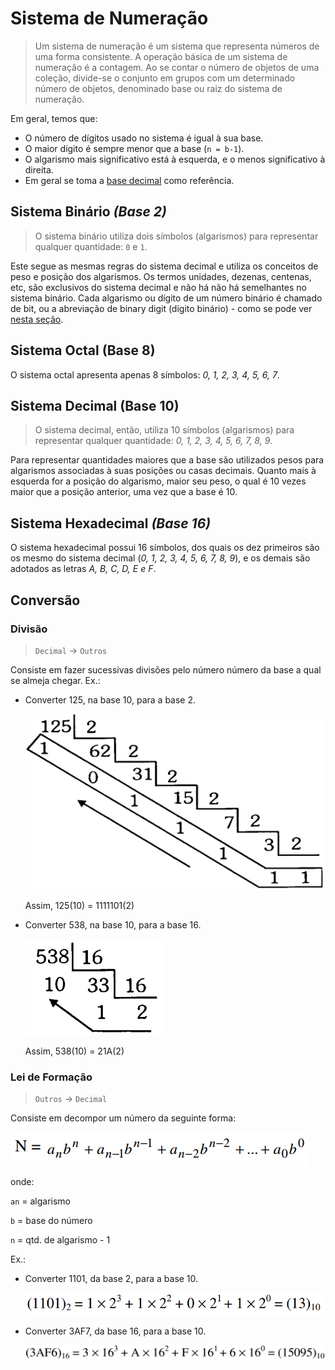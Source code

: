 # Sistema de Numeração

> Um sistema de numeração é um sistema que representa números de uma forma consistente. A operação básica de um sistema de numeração é a contagem. Ao se contar o número de objetos de uma coleção, divide-se o conjunto em grupos com um determinado número de objetos,  denominado base ou raiz do sistema de numeração.

Em geral, temos que:

- O número de dígitos usado no sistema é igual à sua base.
- O maior dígito é sempre menor que a base (`n = b-1`).
- O algarismo mais significativo está à esquerda, e o menos significativo à direita.
- Em geral se toma a [base decimal](#sistema-decimal) como referência.

## Sistema Binário *(Base 2)*

> O sistema binário utiliza dois símbolos (algarismos) para representar qualquer quantidade: `0` e `1`.

Este segue as mesmas regras do sistema decimal e utiliza os conceitos de peso e posição dos algarismos. Os termos unidades, dezenas, centenas, etc, são exclusivos do sistema decimal e não há não há semelhantes no sistema binário. Cada algarismo ou dígito de um número binário é chamado de bit, ou a abreviação de binary digit (dígito binário) - como se pode ver [nesta seção](material/bits-bytes).

## Sistema Octal (Base 8)

O sistema octal apresenta apenas 8 símbolos: *0, 1, 2, 3, 4, 5, 6, 7*.

## Sistema Decimal (Base 10)

> O sistema decimal, então, utiliza 10 símbolos (algarismos) para representar qualquer quantidade: *0, 1, 2, 3, 4, 5, 6, 7, 8, 9*.

Para representar quantidades maiores que a base são utilizados pesos para algarismos associadas à suas posições ou casas decimais. Quanto mais à esquerda for a posição do algarismo, maior seu peso, o qual é 10 vezes maior que a posição anterior, uma vez que a base é 10.

## Sistema Hexadecimal *(Base 16)*

O sistema hexadecimal possui 16 símbolos, dos quais os dez primeiros são os mesmo do sistema decimal (*0, 1, 2, 3, 4, 5, 6, 7, 8, 9*), e os demais são adotados as letras *A, B, C, D, E e F*.

## Conversão

### Divisão

> `Decimal` -> `Outros`

Consiste em fazer sucessivas divisões pelo número número da base a qual se almeja chegar. Ex.:

- Converter 125, na base 10, para a base 2.

  ![Ex.1](img/divisoes1.png)

  Assim, 125(10) = 1111101(2)

- Converter 538, na base 10, para a base 16.

  ![Ex.2](img/divisoes2.png)

  Assim, 538(10) = 21A(2)

### Lei de Formação

> `Outros` -> `Decimal`

Consiste em decompor um número da seguinte forma:

![Forma Geral](img/forma-geral-lei-de-formacao.png)

onde:

`an` = algarismo

`b`  = base do número

`n`  = qtd. de algarismo - 1

Ex.:

- Converter 1101, da base 2, para a base 10.

  ![Ex.1](img/forma-geral1.png)

- Converter 3AF7, da base 16, para a base 10.

  ![Ex.2](img/forma-geral2.png)

